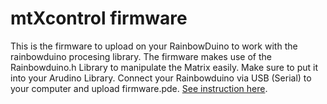# mtXcontrol  firmware

This is the firmware to upload on your RainbowDuino to work with the rainbowduino procesing library. The firmware makes use of the Rainbowduino.h Library to manipulate the Matrix easily. Make sure to put it into your Arudino Library. Connect your Rainbowduino via USB (Serial) to your computer and upload firmware.pde.
[See instruction here](http://www.rngtng.com/2009/06/25/rainbowduino-here-it-is-and-how-to-program-it). 